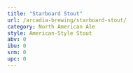 ```yaml
---
title: "Starboard Stout"
url: /arcadia-brewing/starboard-stout/
category: North American Ale
style: American-Style Stout
abv: 0
ibu: 0
srm: 0
upc: 0
---
```



